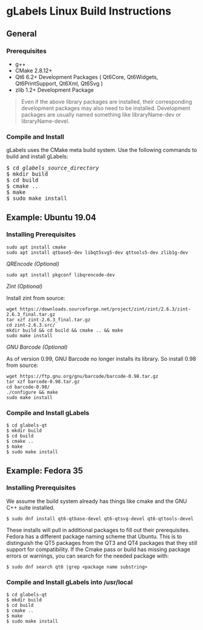 gLabels Linux Build Instructions
================================

## General
### Prerequisites

- g++
- CMake 2.8.12+
- Qt6 6.2+ Development Packages ( Qt6Core, Qt6Widgets, Qt6PrintSupport, Qt6Xml, Qt6Svg )
- zlib 1.2+ Development Package

> Even if the above library packages are installed, their corresponding development packages
> may also need to be installed.  Development packages are usually named something like
> libraryName-dev or libraryName-devel.

### Compile and Install

gLabels uses the CMake meta build system.  Use the following commands to build and install gLabels:

<pre>
$ cd <i>glabels_source_directory</i>
$ mkdir build
$ cd build
$ cmake ..
$ make
$ sudo make install
</pre>

## Example: Ubuntu 19.04

### Installing Prerequisites
```
sudo apt install cmake
sudo apt install qtbase5-dev libqt5svg5-dev qttools5-dev zlib1g-dev
```
_QREncode (Optional)_
```
sudo apt install pkgconf libqrencode-dev
```
_Zint (Optional)_

Install zint from source:
```
wget https://downloads.sourceforge.net/project/zint/zint/2.6.3/zint-2.6.3_final.tar.gz
tar xzf zint-2.6.3_final.tar.gz
cd zint-2.6.3.src/
mkdir build && cd build && cmake .. && make
sudo make install
```
_GNU Barcode (Optional)_

As of version 0.99, GNU Barcode no longer installs its library.  So install 0.98 from source:
```
wget https://ftp.gnu.org/gnu/barcode/barcode-0.98.tar.gz
tar xzf barcode-0.98.tar.gz
cd barcode-0.98/
./configure && make
sudo make install
```
### Compile and Install gLabels

```
$ cd glabels-qt
$ mkdir build
$ cd build
$ cmake ..
$ make
$ sudo make install
```
## Example: Fedora 35

### Installing Prerequisites
We assume the build system already has things like cmake and the GNU C++ suite installed.

```
$ sudo dnf install qt6-qtbase-devel qt6-qtsvg-devel qt6-qttools-devel
```
These installs will pull in additional packages to fill out their prerequisites.
Fedora has a different package naming scheme that Ubuntu. This is to distinguish the QT5
packages from the QT3 and QT4 packages that they still support for compatibility.
If the Cmake pass or build has missing package errors or warnings, you can search for the needed
package with:
```
$ sudo dnf search qt6 |grep <package name substring>
```

### Compile and Install gLabels into /usr/local
```
$ cd glabels-qt
$ mkdir build
$ cd build
$ cmake ..
$ make
$ sudo make install
```